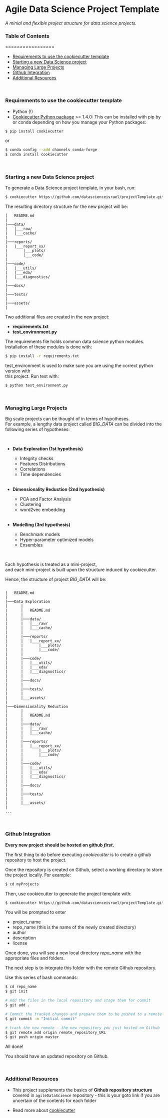 # Agile Data Science Project Template

_A minial and flexible project structure for data science projects._


### Table of Contents
=================

 * [Requirements to use the cookiecutter template](#requirements-to-use-the-cookiecutter-template)
 * [Starting a new Data Science project](#starting-a-new-data-science-project)
 * [Managing Large Projects](#managing-large-projects)
 * [Github Integration](#github-integration)
 * [Additional Resources](#additional-resources)

<br>

### Requirements to use the cookiecutter template

 - Python (!)
 - [Cookiecutter Python package](http://cookiecutter.readthedocs.org/en/latest/installation.html) >= 1.4.0: This can be installed with pip by or conda depending on how you manage your Python packages:

``` bash
$ pip install cookiecutter
```

or

``` bash
$ conda config --add channels conda-forge
$ conda install cookiecutter
```

<br>

### Starting a new Data Science project

To generate a Data Science project template, in your bash, run:

```bash
$ cookiecutter https://github.com/datascienceisrael/projectTemplate.git
```


The resulting directory structure for the new project will be: 

```
│   README.md
|
|───data/
|   │___raw/
|   │___cache/
|
|───reports/
|   |___report_xx/
|       |___plots/
|       |___code/
|
|───code/
|   |___utils/
|   |___eda/
|   |___diagnostics/
|
|───docs/
|
|───tests/
|
|───assets/
|
```

Two additional files are created in the new project:

 + **requirements.txt**  
 + **test_environment.py**

The requirements file holds common data science python modules.
Installation of these modules is done with:

```bash
$ pip install -r requirements.txt
```

test_environment is used to make sure you are using the correct python version with  
this project. 
Run test with:

```bash
$ python test_environment.py
```

<br>


### Managing Large Projects

Big scale projects can be thought of in terms of hypotheses.  
For example, a lengthy data project called *BIG_DATA* can be divided into the following series of hypotheses:

<br>
    
  + **Data Exploration (1st hypothesis)**
    + Integrity checks
    + Features Distributions
    + Correlations
    + Time dependencies  

    <br>    
    
  + **Dimensionality Reduction (2nd hypothesis)**
    + PCA and Factor Analysis
    + Clustering
    + word2vec embedding  
    
    <br>
    
  + **Modelling (3rd hypothesis)**
    + Benchmark models
    + Hyper-parameter optimized models
    + Ensembles

<br>

Each hypothesis is treated as a mini-project,  
and each mini-project is built upon the structure induced by cookiecutter.

Hence, the structure of project *BIG_DATA* will be:


```

|   README.md
| 
|───Data Exploration
|      |
|      │   README.md
|      |
|      |───data/
|      |   │___raw/
|      |   │___cache/
|      |
|      |───reports/
|      |   |___report_xx/
|      |       |___plots/
|      |       |___code/
|      |
|      |───code/
|      |   |___utils/
|      |   |___eda/
|      |   |___diagnostics/
|      |
|      |───docs/
|      |
|      |───tests/
|      |
|      |___assets/
| 
|───Dimensionality Reduction
|      |
|      │   README.md
|      |
|      |───data/
|      |   │___raw/
|      |   │___cache/
|      |
|      |───reports/
|      |   |___report_xx/
|      |       |___plots/
|      |       |___code/
|      |
|      |───code/
|      |   |___utils/
|      |   |___eda/
|      |   |___diagnostics/
|      |
|      |───docs/
|      |
|      |───tests/
|      |
|      |___assets/
|
...
```


<br>


### Github Integration

**Every new project should be hosted on github *first*.**

The first thing to do before executing _cookiecutter_ is to create a github repository to host the project.

Once the repository is created on Github, select a working directory to store the project locally.
For example:

```bash
$ cd myProjects
```
Then, use cookiecutter to generate the project template with:

```bash
$ cookiecutter https://github.com/datascienceisrael/projectTemplate.git
```
You will be prompted to enter 

  + project_name    
  + repo_name       (this is the name of the newly created directory)
  + author
  + description
  + license 
  
Once done, you will see a new local directory *repo_name* with the appropriate files and folders.


The next step is to integrate this folder with the remote Github repository.  

Use this series of bash commands:

```bash
$ cd repo_name
$ git init

# Add the files in the local repository and stage them for commit
$ git add . 

# Commit the tracked changes and prepare them to be pushed to a remote repository
$ git commit -m "Initial commit" 

# track the new remote - the new repository you just hosted on Github
$ git remote add origin remote_repository_URL 
$ git push origin master
```

All done!

You should have an updated repository on Github.


<br>


### Additional Resources


  * This project supplements the basics of **Github repository structure** covered in `agileDataScience` repository - this is your goto link if you are uncertain of the contents for each folder


  * Read more about [cookiecutter](http://cookiecutter.readthedocs.io/en/latest/first_steps.html)
  
